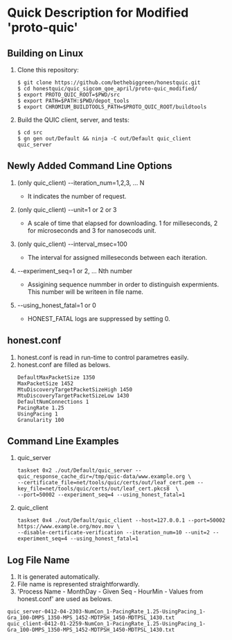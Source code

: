 Quick Description for Modified 'proto-quic'
===========================================

Building on Linux
-----------------

1. Clone this repository:
   ```
   $ git clone https://github.com/bethebiggreen/honestquic.git
   $ cd honestquic/quic_sigcom_qoe_april/proto-quic_modified/
   $ export PROTO_QUIC_ROOT=$PWD/src
   $ export PATH=$PATH:$PWD/depot_tools
   $ export CHROMIUM_BUILDTOOLS_PATH=$PROTO_QUIC_ROOT/buildtools
   ```

2. Build the QUIC client, server, and tests:
   ```
   $ cd src
   $ gn gen out/Default && ninja -C out/Default quic_client quic_server
   ```


Newly Added Command Line Options
--------------------------------
1. (only quic_client) --iteration_num=1,2,3, ... N
   - It indicates the number of request. 

2. (only quic_client) --unit=1 or 2 or 3
   - A scale of time that elapsed for downloading. 1 for milleseconds, 2 for microseconds and 3 for nanosecods unit.  

3. (only quic_client) --interval_msec=100
   - The interval for assigned milleseconds between each iteration. 

4. --experiment_seq=1 or 2, ... Nth number
   - Assigining sequence nummber in order to distinguish expermients. This number will be writeen in file name.
    
5. --using_honest_fatal=1 or 0
   - HONEST_FATAL logs are suppressed by setting 0.


honest.conf 
-----------
1. honest.conf is read in run-time to control parametres easily.
2. honest.conf are filled as belows.
   ```
   DefaultMaxPacketSize 1350
   MaxPacketSize 1452
   MtuDiscoveryTargetPacketSizeHigh 1450
   MtuDiscoveryTargetPacketSizeLow 1430
   DefaultNumConnections 1
   PacingRate 1.25
   UsingPacing 1
   Granularity 100
   ```


Command Line Examples
---------------------
1. quic_server
   ```
   taskset 0x2 ./out/Default/quic_server --quic_response_cache_dir=/tmp/quic-data/www.example.org \
   --certificate_file=net/tools/quic/certs/out/leaf_cert.pem --key_file=net/tools/quic/certs/out/leaf_cert.pkcs8  \
   --port=50002 --experiment_seq=4 --using_honest_fatal=1
   ```

2. quic_client
   ```
   taskset 0x4 ./out/Default/quic_client --host=127.0.0.1 --port=50002 https://www.example.org/mov.mov \
   --disable-certificate-verification --iteration_num=10 --unit=2 --experiment_seq=4 --using_honest_fatal=1
   ```
   
Log File Name
-------------
1. It is generated automatically.
2. File name is represented straightforwardly. 
3. 'Process Name - MonthDay - Given Seq - HourMin - Values from honest.conf' are used as belows.
```
quic_server-0412-04-2303-NumCon_1-PacingRate_1.25-UsingPacing_1-Gra_100-DMPS_1350-MPS_1452-MDTPSH_1450-MDTPSL_1430.txt
quic_client-0412-01-2259-NumCon_1-PacingRate_1.25-UsingPacing_1-Gra_100-DMPS_1350-MPS_1452-MDTPSH_1450-MDTPSL_1430.txt
```
